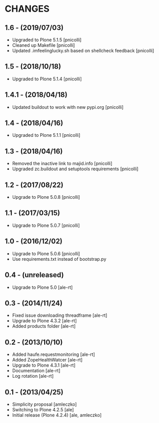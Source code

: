 CHANGES
=======

1.6 - (2019/07/03)
------------------

- Upgraded to Plone 5.1.5 [pnicolli]
- Cleaned up Makefile [pnicolli]
- Updated .imfeelinglucky.sh based on shellcheck feedback [pnicolli]


1.5 - (2018/10/18)
------------------

- Upgraded to Plone 5.1.4 [pnicolli]


1.4.1 - (2018/04/18)
--------------------

- Updated buildout to work with new pypi.org [pnicolli]


1.4 - (2018/04/16)
------------------

- Upgraded to Plone 5.1.1 [pnicolli]


1.3 - (2018/04/16)
------------------

- Removed the inactive link to majid.info [pnicolli]
- Upgraded zc.buildout and setuptools requirements [pnicolli]


1.2 - (2017/08/22)
------------------

- Upgrade to Plone 5.0.8 [pnicolli]


1.1 - (2017/03/15)
------------------

- Upgrade to Plone 5.0.7 [pnicolli]


1.0 - (2016/12/02)
------------------

- Upgrade to Plone 5.0.6 [pnicolli]
- Use requirements.txt instead of bootstrap.py

0.4 - (unreleased)
------------------
- Upgrade to Plone 5.0
  [ale-rt]

0.3 - (2014/11/24)
------------------
- Fixed issue downloading threadframe [ale-rt]
- Upgrade to Plone 4.3.2 [ale-rt]
- Added products folder [ale-rt]

0.2 - (2013/10/10)
------------------
- Added haufe.requestmonitoring [ale-rt]
- Added ZopeHealthWatcer [ale-rt]
- Upgrade to Plone 4.3.1 [ale-rt]
- Documentation [ale-rt]
- Log rotation [ale-rt]


0.1 - (2013/04/25)
------------------

 * Simplicity proposal [amleczko]
 * Switching to Plone 4.2.5 [ale]
 * Initial release (Plone 4.2.4) [ale, amleczko]
